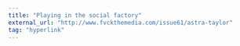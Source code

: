 ```yaml
---
title: "Playing in the social factory"
external_url: "http://www.fvckthemedia.com/issue61/astra-taylor"
tag: "hyperlink"
---
```

